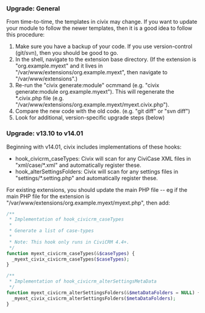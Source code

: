 ### Upgrade: General

From time-to-time, the templates in civix may change. If you want to update
your module to follow the newer templates, then it is a good idea to follow
this procedure:

1. Make sure you have a backup of your code. If you use version-control (git/svn), then you should be good to go.
2. In the shell, navigate to the extension base directory. (If the extension is "org.example.myext" and it lives in
   "/var/www/extensions/org.example.myext", then navigate to "/var/www/extensions".)
3. Re-run the "civix generate:module" ocmmand (e.g. "civix generate:module org.example.myext"). This will regenerate
   the *.civix.php file (e.g. "/var/www/extensions/org.example.myext/myext.civix.php").
4. Compare the new code with the old code. (e.g. "git diff" or "svn diff")
5. Look for additional, version-specific upgrade steps (below)

### Upgrade: v13.10 to v14.01

Beginning with v14.01, civix includes implementations of these hooks:

 * hook_civicrm_caseTypes: Civix will scan for any CiviCase XML files in 
   "xml/case/*.xml" and automatically register these.
 * hook_alterSettingsFolders: Civix will scan for any settings files in
   "settings/*.setting.php" and automatically register these.

For existing extensions, you should update the main PHP file -- eg if the
main PHP file for the extension is
"/var/www/extensions/org.example.myext/myext.php", then add:

```php
/**
 * Implementation of hook_civicrm_caseTypes
 *
 * Generate a list of case-types
 *
 * Note: This hook only runs in CiviCRM 4.4+.
 */
function myext_civicrm_caseTypes(&$caseTypes) {
  _myext_civix_civicrm_caseTypes($caseTypes);
}

/**
 * Implementation of hook_civicrm_alterSettingsMetaData
 */
function myext_civicrm_alterSettingsFolders(&$metaDataFolders = NULL) {
  _myext_civix_civicrm_alterSettingsFolders($metaDataFolders);
}
```
